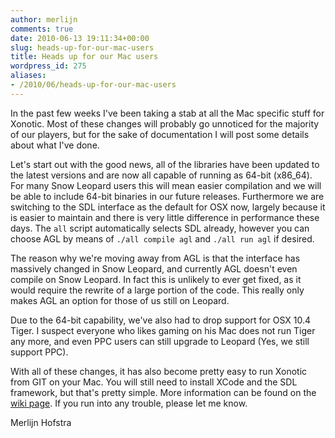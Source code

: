 ```yaml
---
author: merlijn
comments: true
date: 2010-06-13 19:11:34+00:00
slug: heads-up-for-our-mac-users
title: Heads up for our Mac users
wordpress_id: 275
aliases:
- /2010/06/heads-up-for-our-mac-users
---
```


In the past few weeks I've been taking a stab at all the Mac specific stuff for Xonotic. Most of these changes will probably go unnoticed for the majority of our players, but for the sake of documentation I will post some details about what I've done.

Let's start out with the good news, all of the libraries have been updated to the latest versions and are now all capable of running as 64-bit (x86_64). For many Snow Leopard users this will mean easier compilation and we will be able to include 64-bit binaries in our future releases. Furthermore we are switching to the SDL interface as the default for OSX now, largely because it is easier to maintain and there is very little difference in performance these days. The `all` script automatically selects SDL already, however you can choose AGL by means of `./all compile agl` and `./all run agl` if desired.

The reason why we're moving away from AGL is that the interface has massively changed in Snow Leopard, and currently AGL doesn't even compile on Snow Leopard. In fact this is unlikely to ever get fixed, as it would require the rewrite of a large portion of the code. This really only makes AGL an option for those of us still on Leopard.

Due to the 64-bit capability, we've also had to drop support for OSX 10.4 Tiger. I suspect everyone who likes gaming on his Mac does not run Tiger any more, and even PPC users can still upgrade to Leopard (Yes, we still support PPC).

With all of these changes, it has also become pretty easy to run Xonotic from GIT on your Mac. You will still need to install XCode and the SDL framework, but that's pretty simple. More information can be found on the [wiki page](http://dev.xonotic.org/projects/3/wiki/Repository_Access). If you run into any trouble, please let me know.

Merlijn Hofstra
